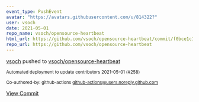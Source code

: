 ```yaml
---
event_type: PushEvent
avatar: "https://avatars.githubusercontent.com/u/814322?"
user: vsoch
date: 2021-05-01
repo_name: vsoch/opensource-heartbeat
html_url: https://github.com/vsoch/opensource-heartbeat/commit/f0bce1c19b90823d36082681193cae2b84bcaf42
repo_url: https://github.com/vsoch/opensource-heartbeat
---
```


<a href='https://github.com/vsoch' target='_blank'>vsoch</a> pushed to <a href='https://github.com/vsoch/opensource-heartbeat' target='_blank'>vsoch/opensource-heartbeat</a>

<small>Automated deployment to update contributors 2021-05-01 (#258)

Co-authored-by: github-actions <github-actions@users.noreply.github.com></small>

<a href='https://github.com/vsoch/opensource-heartbeat/commit/f0bce1c19b90823d36082681193cae2b84bcaf42' target='_blank'>View Commit</a>